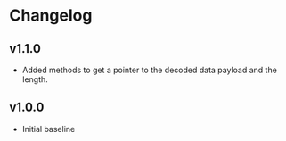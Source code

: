 # Changelog

## v1.1.0

- Added methods to get a pointer to the decoded data payload and the length.

## v1.0.0

- Initial baseline
